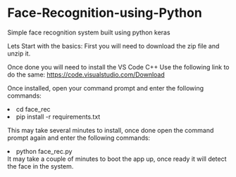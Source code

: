 # Face-Recognition-using-Python
Simple face recognition system built using python keras

Lets Start with the basics:
 First you will need to download the zip file and unzip it.

Once done you will need to install the VS Code C++
Use the following link to do the same:
https://code.visualstudio.com/Download

Once installed, open your command prompt and enter the following commands:
<li> cd face_rec </li>
<li> pip install -r requirements.txt </li>

This may take several minutes to install, once done open the command prompt again and enter the following commands:
<li> python face_rec.py </li>
It may take a couple of minutes to boot the app up, once ready it will detect the face in the system.
